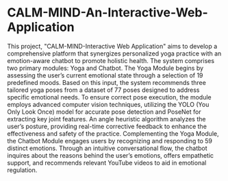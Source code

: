 # CALM-MIND-An-Interactive-Web-Application
This project, "CALM-MIND-Interactive Web Application" aims to develop a comprehensive platform that synergizes personalized yoga practice with an emotion-aware chatbot to promote holistic health. The system comprises two primary modules: Yoga and Chatbot.
The Yoga Module begins by assessing the user’s current emotional state through a selection of 19 predefined moods. Based on this input, the system recommends three tailored yoga poses from a dataset of 77 poses designed to address specific emotional needs. To ensure correct pose execution, the module employs advanced computer vision techniques, utilizing the YOLO (You Only Look Once) model for accurate pose detection and PoseNet for extracting key joint features. An angle heuristic algorithm analyzes the user’s posture, providing real-time corrective feedback to enhance the effectiveness and safety of the practice.
Complementing the Yoga Module, the Chatbot Module engages users by recognizing and responding to 59 distinct emotions. Through an intuitive conversational flow, the chatbot inquires about the reasons behind the user’s emotions, offers empathetic support, and recommends relevant YouTube videos to aid in emotional regulation.
